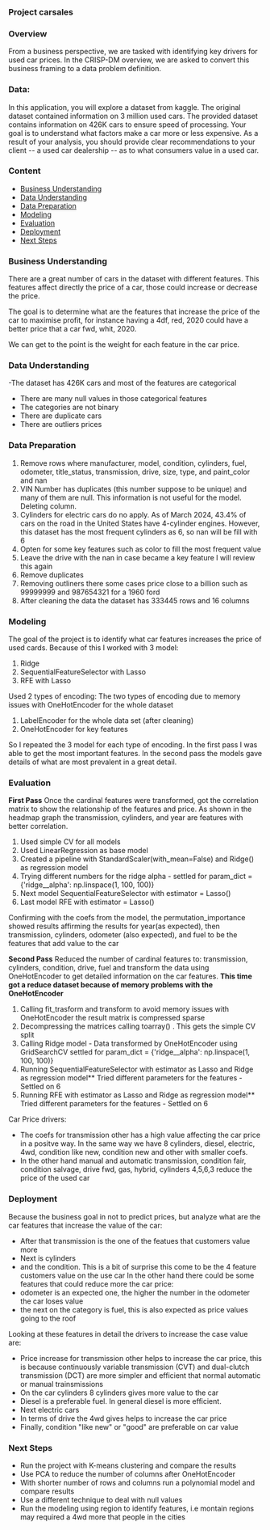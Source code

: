 ### Project carsales

### Overview
From a business perspective, we are tasked with identifying key drivers for used car prices. In the CRISP-DM overview, we are asked to convert this business framing to a data problem definition.

### Data:
In this application, you will explore a dataset from kaggle. The original dataset contained information on 3 million used cars. The provided dataset contains information on 426K cars to ensure speed of processing. Your goal is to understand what factors make a car more or less expensive. As a result of your analysis, you should provide clear recommendations to your client -- a used car dealership -- as to what consumers value in a used car.

### Content
- [Business Understanding](#business-understanding)
- [Data Understanding](#data-understand)
- [Data Preparation](#data-preparation)
- [Modeling](#modeling)
- [Evaluation](#evaluation)
- [Deployment](#deployment)
- [Next Steps](#next-steps)

### Business Understanding
There are a great number of cars in the dataset with different features. This features affect directly the price
of a car, those could increase or decrease the price.

The goal is to determine what are the features that increase the price of the car to maximise profit, for instance having a 4df, red, 2020 could have a better price that a car fwd, whit, 2020.

We can get to the point is the weight for each feature in the car price.
  
### Data Understanding
-The dataset has 426K cars and most of the features are categorical
- There are many null values in those categorical features
- The categories are not binary
- There are duplicate cars
- There are outliers prices

###  Data Preparation
1. Remove rows where manufacturer, model, condition, cylinders, fuel, odometer, title_status, transmission, drive, size, type, and paint_color and nan
2. VIN Number has duplicates (this number suppose to be unique) and many of them are null. 
This information is not useful for the model. Deleting column.
3. Cylinders for electric cars do no apply. As of March 2024, 43.4% of cars on the road in the United States have 4-cylinder engines. However, this dataset has the most frequent cylinders  as 6, so nan will be fill with 6
4. Opten for some key features such as color to fill the most frequent value
5. Leave the drive with the nan in case became a key feature I will review this again
6. Remove duplicates
7. Removing outliners there some cases price close to a billion such as 99999999 and 987654321 for a 1960 ford
8. After cleaning the data the dataset has 333445 rows and 16 columns

### Modeling
The goal of the project is to identify what car features increases the price of used cards. Because of this 
I worked with 3 model:
1. Ridge
2. SequentialFeatureSelector with Lasso
3. RFE with Lasso

Used 2 types of encoding: The two types of encoding due to memory issues with OneHotEncoder for the whole dataset
1. LabelEncoder for the whole data set (after cleaning)
2. OneHotEncoder for key features

So I repeated the 3 model for each type of encoding. In the first pass I was able to get the most important features. In the second pass the models gave details of what are most prevalent in a great detail.

### Evaluation
**First Pass**
Once the cardinal features were transformed, got the correlation matrix to show the relationship of the features and price.
As shown in the headmap graph the transmission, cylinders, and year are features with better correlation.

1. Used simple CV for all models
2. Used LinearRegression as base model
3. Created a pipeline with StandardScaler(with_mean=False) and Ridge() as regression model
4. Trying different numbers for the ridge alpha - settled for param_dict = {'ridge__alpha': np.linspace(1, 100, 100)}
5. Next model SequentialFeatureSelector with estimator = Lasso()
6. Last model RFE with estimator = Lasso()

Confirming with the coefs from the model, the permutation_importance showed results affirming the results for year(as expected), then transmission, cylinders, odometer (also expected), and fuel to be the features that add value to the car

**Second Pass**
Reduced the number of cardinal features to:  transmission, cylinders, condition, drive, fuel and transform the data using OneHotEncoder to get detailed information on the car features. 
**This time got a reduce dataset because of memory problems with the OneHotEncoder**

1. Calling fit_trasform and transform to avoid memory issues with OneHotEncoder
 the result matrix is compressed sparse
2. Decompressing the matrices calling toarray() . This gets the simple CV split
3. Calling Ridge model - Data transformed by OneHotEncoder using GridSearchCV
settled for param_dict = {'ridge__alpha': np.linspace(1, 100, 100)}
4. Running SequentialFeatureSelector with estimator as Lasso and Ridge as regression model**
Tried different parameters for the features - Settled on 6
5.  Running RFE with estimator as Lasso and Ridge as regression model**
Tried different parameters for the features - Settled on 6

Car Price drivers:
- The coefs for transmission other has a high value affecting the car price in a positve way. In the same way we have 8 cylinders, diesel, electric, 4wd, condition like new, condition new and other with smaller coefs.
- In the other hand manual and automatic transmission, condition fair, condition salvage, drive fwd, gas, hybrid, cylinders 4,5,6,3 reduce the price of the used car

### Deployment

Because the business goal in not to predict prices, but analyze what are the car features that increase the value of the car:

- After that transmission is the one of the featues that customers value more
- Next is cylinders
- and the condition. This is a bit of surprise this come to be the 4 feature customers value on the use car
In the other hand there could be some features that could reduce more the car price:
- odometer is an expected one, the higher the number in the odometer the car loses value
- the next on the category is fuel, this is also expected as price values going to the roof

Looking at these features in detail the drivers to increase the case value are:

- Price increase for transmission other helps to increase the car price, this is because continuously variable transmission (CVT) and dual-clutch transmission (DCT) are more simpler and efficient that normal automatic or manual trainsmissions
- On the car cylinders 8 cylinders gives more value to the car
- Diesel is a preferable fuel. In general diesel is more efficient.
- Next electric cars
- In terms of drive the 4wd gives helps to increase the car price
- Finally, condition "like new" or "good" are preferable on car value


### Next Steps
- Run the project with K-means clustering and compare the results
- Use PCA to reduce the number of columns after OneHotEncoder
- With shorter number of rows and columns run a polynomial model and compare results
- Use a different technique to deal with null values
- Run the modeling using region to identify features, i.e montain regions may required a 4wd more that people in the cities
  
